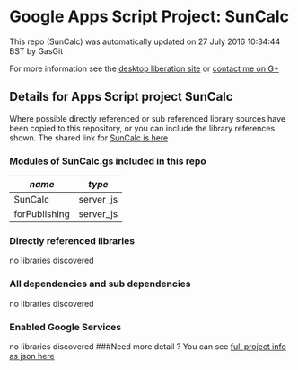 # Google Apps Script Project: SunCalc
This repo (SunCalc) was automatically updated on 27 July 2016 10:34:44 BST by GasGit

For more information see the [desktop liberation site](http://ramblings.mcpher.com/Home/excelquirks/drivesdk/gettinggithubready "desktop liberation") or [contact me on G+](https://plus.google.com/+BruceMcpherson "Bruce McPherson - GDE")
## Details for Apps Script project SunCalc
Where possible directly referenced or sub referenced library sources have been copied to this repository, or you can include the library references shown. 
The shared link for [SunCalc is here](https://script.google.com/d/16kBE3D5a91ekr96oCpmXPxzU96icR_2x1RzjD30OUF3d-lRORJ8yKouS/edit?usp=sharing "open in the GAS IDE")

### Modules of SunCalc.gs included in this repo
*name*|*type*
--- | --- 
SunCalc| server_js
forPublishing| server_js
### Directly referenced libraries
no libraries discovered
### All dependencies and sub dependencies
no libraries discovered
### Enabled Google Services
no libraries discovered
###Need more detail ?
You can see [full project info as json here](info.json)
